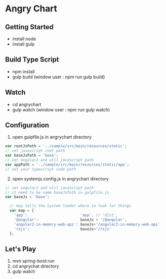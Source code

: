 # Angry Chart


## Getting Started
- install node
- install gulp

## Build Type Script
- npm install
- gulp build (window user : npm run gulp build)

## Watch
- cd angrychart
- gulp watch (window user : npm run gulp watch)

## Configuration
1. open gulpfile.js in angrychart directory
```js
var rootJsPath = '../sample/src/main/resources/static';
// set javascript root path
var baseJsPath = 'base';
// set angular2 and util javascript path
var appPath = '../sample/src/main/resources/static/app';
// set your typescript code path
```

2. open systemjs.config.js in angrychart directory
```js
// set angular2 and util javascript path
// it need to be same baseJsPath in gulpfile.js
var baseJs = 'base';

  // map tells the System loader where to look for things
  var map = {
    'app':                        'app', // 'dist',
    '@angular':                   baseJs + '/@angular',
    'angular2-in-memory-web-api': baseJs+'/angular2-in-memory-web-api',
    'rxjs':                       baseJs+'/rxjs'
  };
```

## Let's Play
1. mvn spring-boot:run
2. cd angrychat directory
3. gulp watch 